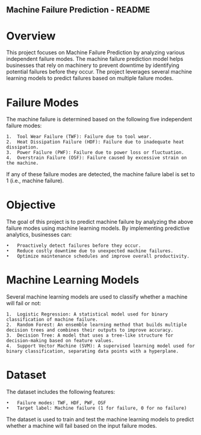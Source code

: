 ## Machine Failure Prediction - README

# Overview

This project focuses on Machine Failure Prediction by analyzing various independent failure modes. The machine failure prediction model helps businesses that rely on machinery to prevent downtime by identifying potential failures before they occur. The project leverages several machine learning models to predict failures based on multiple failure modes.

# Failure Modes

The machine failure is determined based on the following five independent failure modes:

	1.	Tool Wear Failure (TWF): Failure due to tool wear.
	2.	Heat Dissipation Failure (HDF): Failure due to inadequate heat dissipation.
	3.	Power Failure (PWF): Failure due to power loss or fluctuation.
	4.	Overstrain Failure (OSF): Failure caused by excessive strain on the machine.

If any of these failure modes are detected, the machine failure label is set to 1 (i.e., machine failure).

# Objective

The goal of this project is to predict machine failure by analyzing the above failure modes using machine learning models. By implementing predictive analytics, businesses can:

	•	Proactively detect failures before they occur.
	•	Reduce costly downtime due to unexpected machine failures.
	•	Optimize maintenance schedules and improve overall productivity.

# Machine Learning Models

Several machine learning models are used to classify whether a machine will fail or not:

	1.	Logistic Regression: A statistical model used for binary classification of machine failure.
	2.	Random Forest: An ensemble learning method that builds multiple decision trees and combines their outputs to improve accuracy.
	3.	Decision Tree: A model that uses a tree-like structure for decision-making based on feature values.
	4.	Support Vector Machine (SVM): A supervised learning model used for binary classification, separating data points with a hyperplane.

# Dataset

The dataset includes the following features:

	•	Failure modes: TWF, HDF, PWF, OSF
	•	Target label: Machine failure (1 for failure, 0 for no failure)

The dataset is used to train and test the machine learning models to predict whether a machine will fail based on the input failure modes.